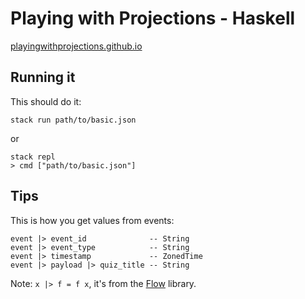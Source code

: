 # Playing with Projections - Haskell

[playingwithprojections.github.io](https://playingwithprojections.github.io/)

## Running it

This should do it: 

```
stack run path/to/basic.json
```

or

```
stack repl
> cmd ["path/to/basic.json"]
```

## Tips

This is how you get values from events:

```
event |> event_id              -- String
event |> event_type            -- String
event |> timestamp             -- ZonedTime
event |> payload |> quiz_title -- String
```

Note: `x |> f = f x`, it's from the [Flow](https://github.com/tfausak/flow#cheat-sheet) library.
